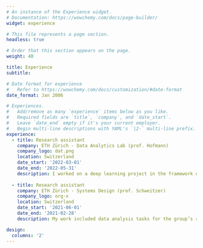 ```yaml
---
# An instance of the Experience widget.
# Documentation: https://wowchemy.com/docs/page-builder/
widget: experience

# This file represents a page section.
headless: true

# Order that this section appears on the page.
weight: 40

title: Experience
subtitle:

# Date format for experience
#   Refer to https://wowchemy.com/docs/customization/#date-format
date_format: Jan 2006

# Experiences.
#   Add/remove as many `experience` items below as you like.
#   Required fields are `title`, `company`, and `date_start`.
#   Leave `date_end` empty if it's your current employer.
#   Begin multi-line descriptions with YAML's `|2-` multi-line prefix.
experience:
  - title: Research assistant
    company: ETH Zürich - Data Analytics Lab (prof. Hofmann)
    company_logo: dat.png
    location: Switzerland
    date_start: '2022-03-01'
    date_end: '2022-05-31'
    description: I worked on a deep learning project in the framework of gravitational wave physics. I developed an emulator of complex cosmological simulations and an inverse-regression model to constraint the source of gravitational waves.
        
  - title: Research assistant
    company: ETH Zürich - Systems Design (prof. Schweitzer)
    company_logo: org-x
    location: Switzerland
    date_start: '2021-06-01'
    date_end: '2021-02-28'
    description: My work included data analysis tasks for the group’s research purposes including data collection, processing and cleaning with large datasets in a Python and Unix environment.

design:
  columns: '2'
---
```

